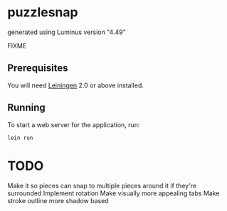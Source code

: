 # puzzlesnap

generated using Luminus version "4.49"

FIXME

## Prerequisites

You will need [Leiningen][1] 2.0 or above installed.

[1]: https://github.com/technomancy/leiningen

## Running

To start a web server for the application, run:

    lein run 

# TODO
Make it so pieces can snap to multiple pieces around it if they're surrounded
Implement rotation
Make visually more appealing tabs
Make stroke outline more shadow based
